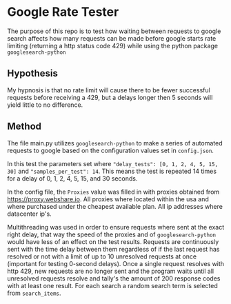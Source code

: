 # Google Rate Tester

The purpose of this repo is to test how waiting between requests to google search affects how many requests can be made before google starts rate limiting (returning a http status code 429) while using the python package `googlesearch-python`

## Hypothesis

My hypnosis is that no rate limit will cause there to be fewer successful requests before receiving a 429, but a delays longer then 5 seconds will yield little to no difference.

## Method

The file main.py utilizes `googlesearch-python` to make a series of automated requests to google based on the configuration values set in `config.json`.

In this test the parameters set where `"delay_tests": [0, 1, 2, 4, 5, 15, 30]` and `"samples_per_test": 14`. This means the test is repeated 14 times for a delay of 0, 1, 2, 4, 5, 15, and 30 seconds.

In the config file, the `Proxies` value was filled in with proxies obtained from https://proxy.webshare.io. All proxies where located within the usa and where purchased under the cheapest available plan. All ip addresses where datacenter ip's.

Multithreading was used in order to ensure requests where sent at the exact right delay, that way the speed of the proxies and of `googlesearch-python` would have less of an effect on the test results. Requests are continuously sent with the time delay between them regardless of if the last request has resolved or not with a limit of up to 10 unresolved requests at once (important for testing 0-second delays). Once a single request resolves with http 429, new requests are no longer sent and the program waits until all unresolved requests resolve and tally's the amount of 200 response codes with at least one result. For each search a random search term is selected from `search_items`.